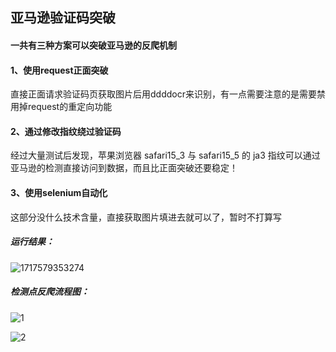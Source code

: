 ## 亚马逊验证码突破

#### 一共有三种方案可以突破亚马逊的反爬机制

#### 1、使用request正面突破
直接正面请求验证码页获取图片后用ddddocr来识别，有一点需要注意的是需要禁用掉request的重定向功能
#### 2、通过修改指纹绕过验证码
经过大量测试后发现，苹果浏览器 safari15_3 与 safari15_5 的 ja3 指纹可以通过亚马逊的检测直接访问到数据，而且比正面突破还要稳定！

#### 3、使用selenium自动化
这部分没什么技术含量，直接获取图片填进去就可以了，暂时不打算写

##### 运行结果：
![1717579353274](https://github.com/wu50416/spider_projects/assets/103317042/62cb57bd-d22d-452b-ac9c-fb6f68a99d9f)

##### 检测点反爬流程图：
![1](https://github.com/wu50416/spider_projects/assets/103317042/a3c246b3-8b86-44fd-89d5-f4fb6eff39d7)

![2](https://github.com/wu50416/spider_projects/assets/103317042/d80405f8-8e0a-49d5-96a9-eee9c83a4984)

